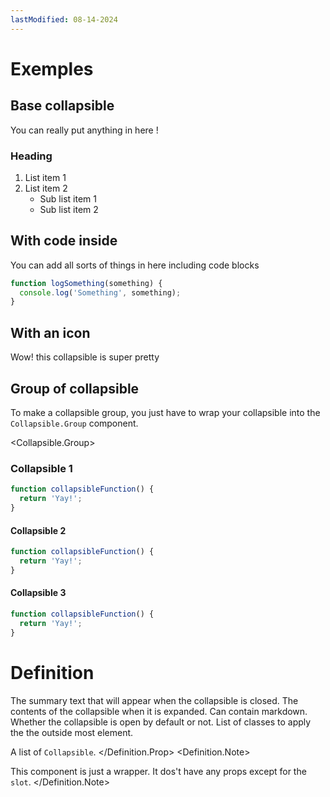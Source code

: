 ```yaml
---
lastModified: 08-14-2024
---
```


<script>
  import { Collapsible } from '$lib/components';
  import { Definition } from "$lib/components";
</script>

# Exemples

## Base collapsible

<Collapsible summary="Base collapsible">
You can really put anything in here !

### Heading

1. List item 1
2. List item 2
   - Sub list item 1
   - Sub list item 2

</Collapsible>

## With code inside

<Collapsible summary="With code inside">
You can add all sorts of things in here including code blocks

```js
function logSomething(something) {
  console.log('Something', something);
}
```

</Collapsible>

## With an icon

<Collapsible summary="With an icon" icon="line-md:moon-alt-loop">
Wow! this collapsible is super pretty
</Collapsible>

## Group of collapsible

To make a collapsible group, you just have to wrap your collapsible into the `Collapsible.Group` component.

<Collapsible.Group>
<Collapsible summary="Collapsible 1">

### Collapsible 1

```js
function collapsibleFunction() {
  return 'Yay!';
}
```

</Collapsible>
<Collapsible summary="Collapsible 2">

#### Collapsible 2

```js
function collapsibleFunction() {
  return 'Yay!';
}
```

</Collapsible>
<Collapsible summary="Collapsible 3">

#### Collapsible 3

```js
function collapsibleFunction() {
  return 'Yay!';
}
```

</Collapsible>
</Collapsible.Group>

# Definition

<Definition name="Collapsible" description="The collapsible component.">
  <Definition.Prop type="string" path="summary" required>The summary text that will appear when the collapsible is closed.</Definition.Prop>
  <Definition.Prop type="HTMLElement" path="<slot>" required>The contents of the collapsible when it is expanded. Can contain markdown.</Definition.Prop>
  <Definition.Prop type="$bindable(boolean)" path="open" default="false">Whether the collapsible is open by default or not.</Definition.Prop>
  <Definition.Prop type="string" path="class">List of classes to apply the the outside most element.</Definition.Prop>
</Definition>

<Definition name="Collapsible.Group" description="The collapsible group wrapper component.">
  <Definition.Prop type="HTMLElement" path="<slot>" required>

  A list of `Collapsible`.
  </Definition.Prop>
  <Definition.Note>
  
  This component is just a wrapper. It dos't have any props except for the `slot`.
  </Definition.Note>
</Definition>
